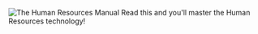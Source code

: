 ![The Human Resources Manual](https://i.imgur.com/GelF7I6.png)
Read this and you'll master the Human Resources technology!
